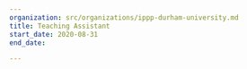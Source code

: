 ```yaml
---
organization: src/organizations/ippp-durham-university.md
title: Teaching Assistant
start_date: 2020-08-31
end_date: 

---
```

